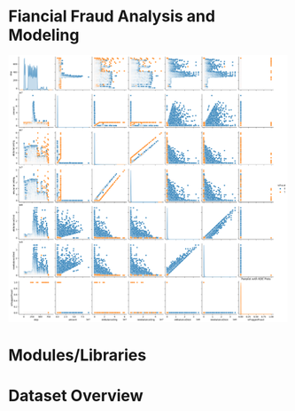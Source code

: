 # Fiancial Fraud Analysis and Modeling
![screenshot](images/pairplot.png)


# Modules/Libraries







# Dataset Overview




